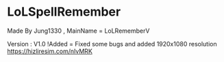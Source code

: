 # LoLSpellRemember
Made By Jung1330 , MainName = LoLRememberV



Version : V1.0
!Added = Fixed some bugs and added 1920x1080 resolution
https://hizliresim.com/nIvMRK
